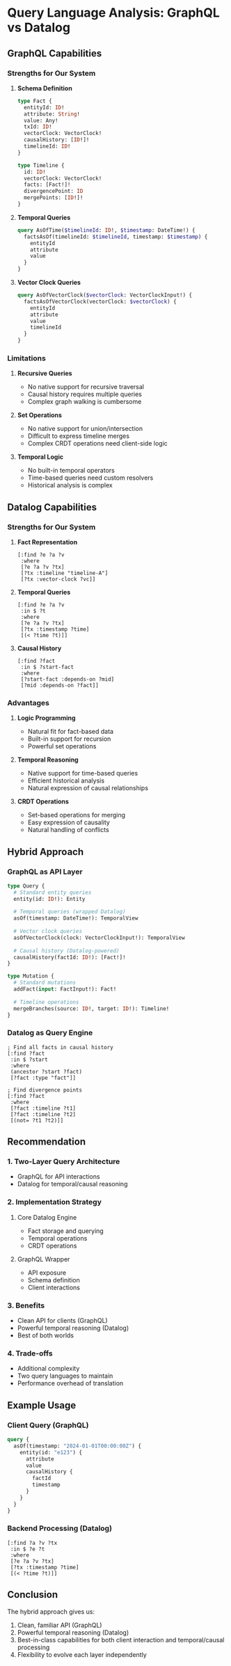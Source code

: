 # Query Language Analysis: GraphQL vs Datalog

## GraphQL Capabilities

### Strengths for Our System
1. **Schema Definition**
   ```graphql
   type Fact {
     entityId: ID!
     attribute: String!
     value: Any!
     txId: ID!
     vectorClock: VectorClock!
     causalHistory: [ID!]!
     timelineId: ID!
   }

   type Timeline {
     id: ID!
     vectorClock: VectorClock!
     facts: [Fact!]!
     divergencePoint: ID
     mergePoints: [ID!]!
   }
   ```

2. **Temporal Queries**
   ```graphql
   query AsOfTime($timelineId: ID!, $timestamp: DateTime!) {
     factsAsOf(timelineId: $timelineId, timestamp: $timestamp) {
       entityId
       attribute
       value
     }
   }
   ```

3. **Vector Clock Queries**
   ```graphql
   query AsOfVectorClock($vectorClock: VectorClockInput!) {
     factsAsOfVectorClock(vectorClock: $vectorClock) {
       entityId
       attribute
       value
       timelineId
     }
   }
   ```

### Limitations
1. **Recursive Queries**
   - No native support for recursive traversal
   - Causal history requires multiple queries
   - Complex graph walking is cumbersome

2. **Set Operations**
   - No native support for union/intersection
   - Difficult to express timeline merges
   - Complex CRDT operations need client-side logic

3. **Temporal Logic**
   - No built-in temporal operators
   - Time-based queries need custom resolvers
   - Historical analysis is complex

## Datalog Capabilities

### Strengths for Our System
1. **Fact Representation**
   ```datalog
   [:find ?e ?a ?v
    :where
    [?e ?a ?v ?tx]
    [?tx :timeline "timeline-A"]
    [?tx :vector-clock ?vc]]
   ```

2. **Temporal Queries**
   ```datalog
   [:find ?e ?a ?v
    :in $ ?t
    :where
    [?e ?a ?v ?tx]
    [?tx :timestamp ?time]
    [(< ?time ?t)]]
   ```

3. **Causal History**
   ```datalog
   [:find ?fact
    :in $ ?start-fact
    :where
    [?start-fact :depends-on ?mid]
    [?mid :depends-on ?fact]]
   ```

### Advantages
1. **Logic Programming**
   - Natural fit for fact-based data
   - Built-in support for recursion
   - Powerful set operations

2. **Temporal Reasoning**
   - Native support for time-based queries
   - Efficient historical analysis
   - Natural expression of causal relationships

3. **CRDT Operations**
   - Set-based operations for merging
   - Easy expression of causality
   - Natural handling of conflicts

## Hybrid Approach

### GraphQL as API Layer
```graphql
type Query {
  # Standard entity queries
  entity(id: ID!): Entity
  
  # Temporal queries (wrapped Datalog)
  asOf(timestamp: DateTime!): TemporalView
  
  # Vector clock queries
  asOfVectorClock(clock: VectorClockInput!): TemporalView
  
  # Causal history (Datalog-powered)
  causalHistory(factId: ID!): [Fact!]!
}

type Mutation {
  # Standard mutations
  addFact(input: FactInput!): Fact!
  
  # Timeline operations
  mergeBranches(source: ID!, target: ID!): Timeline!
}
```

### Datalog as Query Engine
```datalog
; Find all facts in causal history
[:find ?fact
 :in $ ?start
 :where
 (ancestor ?start ?fact)
 [?fact :type "fact"]]

; Find divergence points
[:find ?fact
 :where
 [?fact :timeline ?t1]
 [?fact :timeline ?t2]
 [(not= ?t1 ?t2)]]
```

## Recommendation

### 1. Two-Layer Query Architecture
- GraphQL for API interactions
- Datalog for temporal/causal reasoning

### 2. Implementation Strategy
1. Core Datalog Engine
   - Fact storage and querying
   - Temporal operations
   - CRDT operations

2. GraphQL Wrapper
   - API exposure
   - Schema definition
   - Client interactions

### 3. Benefits
- Clean API for clients (GraphQL)
- Powerful temporal reasoning (Datalog)
- Best of both worlds

### 4. Trade-offs
- Additional complexity
- Two query languages to maintain
- Performance overhead of translation

## Example Usage

### Client Query (GraphQL)
```graphql
query {
  asOf(timestamp: "2024-01-01T00:00:00Z") {
    entity(id: "e123") {
      attribute
      value
      causalHistory {
        factId
        timestamp
      }
    }
  }
}
```

### Backend Processing (Datalog)
```datalog
[:find ?a ?v ?tx
 :in $ ?e ?t
 :where
 [?e ?a ?v ?tx]
 [?tx :timestamp ?time]
 [(< ?time ?t)]]
```

## Conclusion

The hybrid approach gives us:
1. Clean, familiar API (GraphQL)
2. Powerful temporal reasoning (Datalog)
3. Best-in-class capabilities for both client interaction and temporal/causal processing
4. Flexibility to evolve each layer independently
